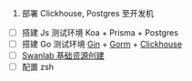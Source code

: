1. 部署 Clickhouse, Postgres 至开发机
- [ ] 搭建 Js 测试环境 Koa + Prisma + Postgres
- [ ] 搭建 Go 测试环境 [Gin](https://github.com/gin-gonic/gin) + [Gorm](https://gorm.io/zh_CN/docs/index.html) + [Clickhouse](https://github.com/go-gorm/clickhouse)
- [ ] [Swanlab 基础资源创建](https://github.com/SwanHubX/SwanLab-IaC/issues/1)
- [ ] 配置 zsh